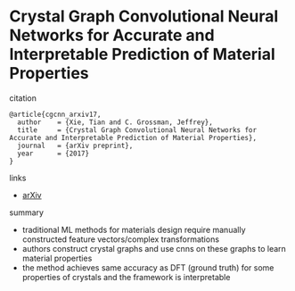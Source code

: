#  Crystal Graph Convolutional Neural Networks for Accurate and Interpretable Prediction of Material Properties

citation
```
@article{cgcnn_arxiv17,
  author    = {Xie, Tian and C. Grossman, Jeffrey},
  title     = {Crystal Graph Convolutional Neural Networks for Accurate and Interpretable Prediction of Material Properties},
  journal   = {arXiv preprint},
  year      = {2017}
}
```

links
- [arXiv](https://arxiv.org/abs/1710.10324)

summary

- traditional ML methods for materials design require manually constructed feature vectors/complex transformations
- authors construct crystal graphs and use cnns on these graphs to learn material properties
- the method achieves same accuracy as DFT (ground truth) for some properties of crystals and the framework is interpretable
